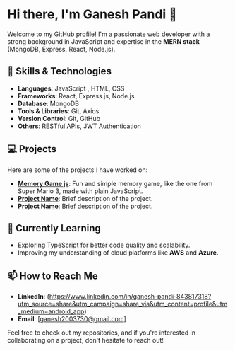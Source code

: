 # Hi there, I'm Ganesh Pandi 👋

Welcome to my GitHub profile! I'm a passionate web developer with a strong background in JavaScript and expertise in the **MERN stack** (MongoDB, Express, React, Node.js).

## 🚀 Skills & Technologies

- **Languages**: JavaScript , HTML, CSS
- **Frameworks**: React, Express.js, Node.js
- **Database**: MongoDB
- **Tools & Libraries**: Git, Axios
- **Version Control**: Git, GitHub
- **Others**: RESTful APIs, JWT Authentication

## 💻 Projects

Here are some of the projects I have worked on:

- **[Memory Game js](https://ganeshpandip.github.io/Memory-Game-in-java-scirpt/)**: Fun and simple memory game, like the one from Super Mario 3, made with plain JavaScript.
- **[Project Name](link-to-your-project)**: Brief description of the project.
- **[Project Name](link-to-your-project)**: Brief description of the project.

## 🌱 Currently Learning

- Exploring TypeScript for better code quality and scalability.
- Improving my understanding of cloud platforms like **AWS** and **Azure**.

## 📫 How to Reach Me

- **LinkedIn**: (https://www.linkedin.com/in/ganesh-pandi-843817318?utm_source=share&utm_campaign=share_via&utm_content=profile&utm_medium=android_app)
- **Email**: [ganesh2003730@gmail.com]

Feel free to check out my repositories, and if you're interested in collaborating on a project, don't hesitate to reach out!
